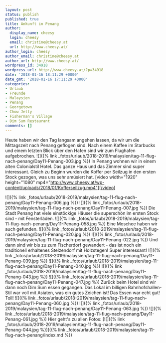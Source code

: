 ```yaml
---
layout: post
status: publish
published: true
title: Ankunft in Penang
author:
  display_name: cheesy
  login: cheesy
  email: christine@cheesy.at
  url: http://www.cheesy.at/
author_login: cheesy
author_email: christine@cheesy.at
author_url: http://www.cheesy.at/
wordpress_id: 34918
wordpress_url: http://www.cheesy.at/?p=34918
date: '2018-01-16 18:11:29 +0000'
date_gmt: '2018-01-16 17:11:29 +0000'
categories:
- Urlaub
- Freunde
- Malaysien
- Penang
- Georgetown
- Chow Jetty
- Fisherman's Village
- Dim Sum Restaurant
comments: []
---
```

Heute haben wir den Tag langsam angehen lassen, da wir um die Mittagszeit nach Penang geflogen sind. Nach einem Kaffee im Starbucks und einem letzten Blick über den Hafen sind wir zum Flughafen aufgebrochen.
![]({% link _fotos/urlaub/2018-2019/malaysien/tag-11-flug-nach-penang/Day11-Penang-003.jpg %})
In Penang wohnen wir in einem alten Colonialstil Hotel. Das ganze Haus und das Zimmer sind super interessant. Gleich zu Beginn wurden die Koffer per Seilzug in den ersten Stock gezogen, was uns sehr amüsiert hat.
[video width="1920" height="1080" mp4="http://www.cheesy.at/wp-content/uploads/2018/01/Kofferseilzug.mp4"][/video]
<!--more-->
![]({% link _fotos/urlaub/2018-2019/malaysien/tag-11-flug-nach-penang/Day11-Penang-006.jpg %})
![]({% link _fotos/urlaub/2018-2019/malaysien/tag-11-flug-nach-penang/Day11-Penang-007.jpg %})
Die Stadt Penang hat viele einstöckige Häuser die superschön im ersten Stock sind - mit Fensterläden.
![]({% link _fotos/urlaub/2018-2019/malaysien/tag-11-flug-nach-penang/Day11-Penang-058.jpg %})
Eine Moschee haben wir auch gefunden.
![]({% link _fotos/urlaub/2018-2019/malaysien/tag-11-flug-nach-penang/Day11-Penang-020.jpg %})
![]({% link _fotos/urlaub/2018-2019/malaysien/tag-11-flug-nach-penang/Day11-Penang-022.jpg %})
Und dann sind wir bis zu zum Fischerdorf gewandert - das ist noch ein traditionell erhaltenes Stelzendorf mit Holzstegen! Super interessant!
![]({% link _fotos/urlaub/2018-2019/malaysien/tag-11-flug-nach-penang/Day11-Penang-039.jpg %})
![]({% link _fotos/urlaub/2018-2019/malaysien/tag-11-flug-nach-penang/Day11-Penang-040.jpg %})
![]({% link _fotos/urlaub/2018-2019/malaysien/tag-11-flug-nach-penang/Day11-Penang-043.jpg %})
![]({% link _fotos/urlaub/2018-2019/malaysien/tag-11-flug-nach-penang/Day11-Penang-047.jpg %})
Zurück beim Hotel sind wir dann noch Dim Sum essen gegangen. Das Lokal im billigen Bahnhofshallen-Stil war voll mit Asiaten, was ein gutes Zeichen ist! Das Essen war echt gut! Toll!
![]({% link _fotos/urlaub/2018-2019/malaysien/tag-11-flug-nach-penang/Day11-Penang-060.jpg %})
![]({% link _fotos/urlaub/2018-2019/malaysien/tag-11-flug-nach-penang/Day11-Penang-063.jpg %})
![]({% link _fotos/urlaub/2018-2019/malaysien/tag-11-flug-nach-penang/Day11-Penang-061.jpg %})
Hier geht's zu allen Fotos:
[![]({% link _fotos/urlaub/2018-2019/malaysien/tag-11-flug-nach-penang/Day11-Penang-044.jpg %})]({% link _fotos/urlaub/2018-2019/malaysien/tag-11-flug-nach-penang/index.md %})
